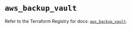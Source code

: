 # `aws_backup_vault`

Refer to the Terraform Registry for docs: [`aws_backup_vault`](https://registry.terraform.io/providers/hashicorp/aws/5.81.0/docs/resources/backup_vault).
